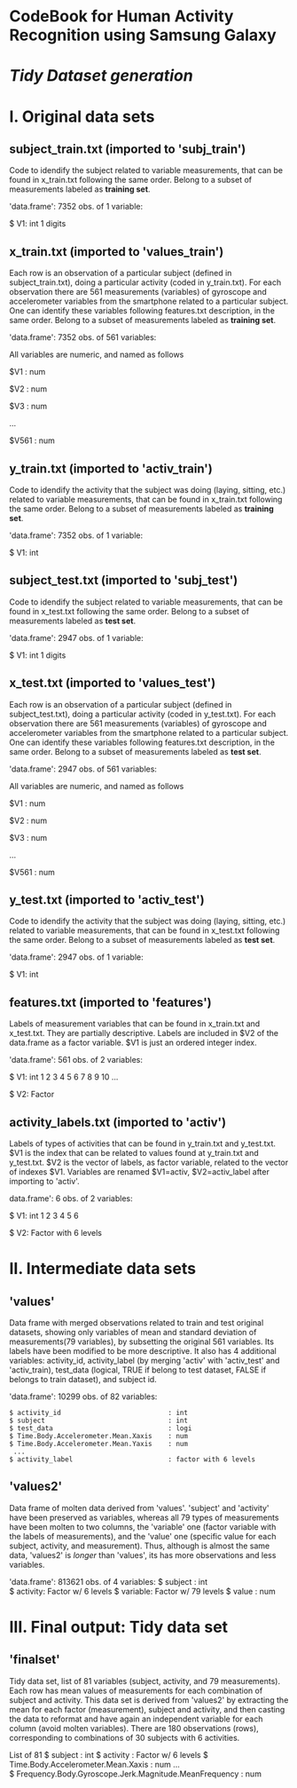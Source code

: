 CodeBook for Human Activity Recognition using Samsung Galaxy
===
*Tidy Dataset generation*
========================================================================

# I. Original data sets

## subject_train.txt (imported to 'subj_train')
Code to idendify the subject related to variable measurements, that can be found in x_train.txt following the same order. Belong to a subset of measurements labeled as **training set**.

'data.frame':    7352 obs. of  1 variable:

$ V1: int  1 digits
    
## x_train.txt (imported to 'values_train')
Each row is an observation of a particular subject (defined in subject_train.txt), doing a particular activity (coded in y_train.txt). For each observation there are 561 measurements (variables) of gyroscope and accelerometer variables from the smartphone related to a particular subject. One can identify these variables following 
features.txt description, in the same order.
Belong to a subset of measurements labeled as **training set**.

'data.frame':    7352 obs. of  561 variables:

All variables are numeric, and named as follows

$V1     : num

$V2     : num

$V3     : num

...

$V561   : num

## y_train.txt (imported to 'activ_train')
Code to idendify the activity that the subject was doing (laying, sitting, etc.) related to variable measurements, that can be found in x_train.txt following the same order. Belong to a subset of measurements labeled as **training set**.

'data.frame':    7352 obs. of  1 variable:

 $ V1: int


## subject_test.txt (imported to 'subj_test')
Code to idendify the subject related to variable measurements, that can be found in x_test.txt following the same order. Belong to a subset of measurements labeled as **test set**.

'data.frame':    2947 obs. of  1 variable:

$ V1: int  1 digits
    
## x_test.txt (imported to 'values_test')
Each row is an observation of a particular subject (defined in subject_test.txt), doing a particular activity (coded in y_test.txt). For each observation there are 561 measurements (variables) of gyroscope and accelerometer variables from the smartphone related to a particular subject. One can identify these variables following 
features.txt description, in the same order.
Belong to a subset of measurements labeled as **test set**.

'data.frame':    2947 obs. of  561 variables:

All variables are numeric, and named as follows

$V1     : num

$V2     : num

$V3     : num

...

$V561   : num

## y_test.txt (imported to 'activ_test')
Code to idendify the activity that the subject was doing (laying, sitting, etc.) related to variable measurements, that can be found in x_test.txt following the same order. Belong to a subset of measurements labeled as **test set**.

'data.frame':    2947 obs. of  1 variable:

 $ V1: int

## features.txt (imported to 'features')
Labels of measurement variables that can be found in x_train.txt and x_test.txt. They are partially descriptive. Labels are included in $V2 of the data.frame as a factor variable. $V1 is just an ordered integer index.

'data.frame':    561 obs. of  2 variables:

$ V1: int  1 2 3 4 5 6 7 8 9 10 ...

$ V2: Factor


## activity_labels.txt (imported to 'activ')
Labels of types of activities that can be found in y_train.txt and y_test.txt. 
$V1 is the index that can be related to values found at y_train.txt and y_test.txt.
$V2 is the vector of labels, as factor variable, related to the vector of indexes $V1.
Variables are renamed $V1=activ, $V2=activ_label after importing to 'activ'.

data.frame':    6 obs. of  2 variables:

$ V1: int  1 2 3 4 5 6

$ V2: Factor with 6 levels


# II. Intermediate data sets

## 'values'
Data frame with merged observations related to train and test original datasets, showing only variables of mean and standard deviation of measurements(79 variables), by subsetting the original 561 variables. Its labels have been modified to be more descriptive.
It also has 4 additional variables: activity_id, activity_label (by merging 'activ' with 'activ_test' and 'activ_train), test_data (logical, TRUE if belong to test dataset, FALSE if belongs to train dataset), and subject id. 

'data.frame':    10299 obs. of  82 variables:

    $ activity_id                           : int
    $ subject                               : int
    $ test_data                             : logi
    $ Time.Body.Accelerometer.Mean.Xaxis    : num
    $ Time.Body.Accelerometer.Mean.Yaxis    : num
     ...
    $ activity_label                        : factor with 6 levels

## 'values2'
Data frame of molten data derived from 'values'. 'subject' and 'activity' have been preserved as variables, whereas all 79 types of measurements have been molten to two columns, the 'variable' one (factor variable with the labels of measurements), and the 'value' one (specific value for each subject, activity, and measurement). Thus, although is almost the same data, 'values2' is *longer* than 'values', its has more observations and less variables.

'data.frame':    813621 obs. of  4 variables:
     $ subject : int  
     $ activity: Factor w/ 6 levels 
     $ variable: Factor w/ 79 levels
     $ value   : num 


# III. Final output: Tidy data set

## 'finalset'

Tidy data set, list of 81 variables (subject, activity, and 79 measurements). Each row has mean values of measurements for each combination of subject and activity.
This data set is derived from 'values2' by extracting the mean for each factor (measurement), subject and activity, and then casting the data to reformat and have again an independent variable for each column (avoid molten variables). 
There are 180 observations (rows), corresponding to combinations of 30 subjects with 6 activities.

List of 81
     $ subject                              : int
     $ activity                             : Factor w/ 6 levels
     $ Time.Body.Accelerometer.Mean.Xaxis   : num
        ...    
    $ Frequency.Body.Gyroscope.Jerk.Magnitude.MeanFrequency     : num